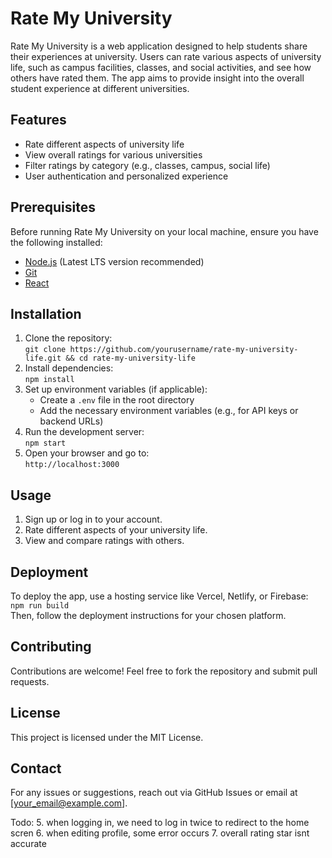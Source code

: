 # Rate My University  
Rate My University is a web application designed to help students share their experiences at university. Users can rate various aspects of university life, such as campus facilities, classes, and social activities, and see how others have rated them. The app aims to provide insight into the overall student experience at different universities.  

## Features  
- Rate different aspects of university life  
- View overall ratings for various universities  
- Filter ratings by category (e.g., classes, campus, social life)  
- User authentication and personalized experience  

## Prerequisites  
Before running Rate My University on your local machine, ensure you have the following installed:  
- [Node.js](https://nodejs.org/) (Latest LTS version recommended)  
- [Git](https://git-scm.com/)  
- [React](https://reactjs.org/)  

## Installation  
1. Clone the repository:  
   `git clone https://github.com/yourusername/rate-my-university-life.git && cd rate-my-university-life`  
2. Install dependencies:  
   `npm install`  
3. Set up environment variables (if applicable):  
   - Create a `.env` file in the root directory  
   - Add the necessary environment variables (e.g., for API keys or backend URLs)  
4. Run the development server:  
   `npm start`  
5. Open your browser and go to:  
   `http://localhost:3000`  

## Usage  
1. Sign up or log in to your account.  
2. Rate different aspects of your university life.  
3. View and compare ratings with others.  

## Deployment  
To deploy the app, use a hosting service like Vercel, Netlify, or Firebase:  
`npm run build`  
Then, follow the deployment instructions for your chosen platform.  

## Contributing  
Contributions are welcome! Feel free to fork the repository and submit pull requests.  

## License  
This project is licensed under the MIT License.  

## Contact  
For any issues or suggestions, reach out via GitHub Issues or email at [your_email@example.com].  


Todo:
5. when logging in, we need to log in twice to redirect to the home scren
6. when editing profile, some error occurs
7. overall rating star isnt accurate
